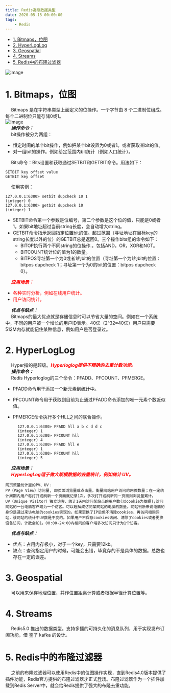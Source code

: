 ```yaml
---
title: Redis高级数据类型
date: 2020-05-15 00:00:00
tags:
    - Redis
---
```


<!-- TOC -->

- [1. Bitmaps，位图](#1-bitmaps位图)
- [2. HyperLogLog](#2-hyperloglog)
- [3. Geospatial](#3-geospatial)
- [4. Streams](#4-streams)
- [5. Redis中的布隆过滤器](#5-redis中的布隆过滤器)

<!-- /TOC -->

![image](https://gitee.com/wt1814/pic-host/raw/master/images/microService/Redis/redis-73.png)  

# 1. Bitmaps，位图  
&emsp; Bitmaps 是在字符串类型上面定义的位操作。一个字节由 8 个二进制位组成。每个二进制位只能存储0或1。   
![image](https://gitee.com/wt1814/pic-host/raw/master/images/microService/Redis/redis-71.png)  
&emsp; ***操作命令：***  
&emsp; bit操作被分为两组：  

* 恒定时间的单个bit操作，例如把某个bit设置为0或者1。或者获取某bit的值。  
* 对一组bit的操作。例如给定范围内bit统计（例如人口统计）。  

&emsp; Bits命令：Bits设置和获取通过SETBIT和GETBIT命令。用法如下：  

    SETBIT key offset value  
    GETBIT key offset  

&emsp; 使用实例：  

    127.0.0.1:6380> setbit dupcheck 10 1  
    (integer) 0  
    127.0.0.1:6380> getbit dupcheck 10   
    (integer) 1  

* SETBIT命令第一个参数是位编号，第二个参数是这个位的值，只能是0或者1。如果bit地址超过当前string长度，会自动增大string。  
* GETBIT命令指示返回指定位置bit的值。超过范围（寻址地址在目标key的string长度以外的位）的GETBIT总是返回0。三个操作bits组的命令如下：  
    * BITOP执行两个不同string的位操作.，包括AND，OR，XOR和NOT。
    * BITCOUNT统计位的值为1的数量。
    * BITPOS寻址第一个为0或者1的bit的位置（寻址第一个为1的bit的位置：bitpos dupcheck 1；寻址第一个为0的bit的位置：bitpos dupcheck 0）。  

&emsp; ***<font color = "red">应用场景：</font>*** 

* <font color = "red">各种实时分析，例如在线用户统计。</font>
* <font color = "red">用户访问统计。</font>
<!-- 
存储与对象ID关联的布尔信息。  
&emsp; 例如，记录访问网站的用户的最长连续时间。开始计算从0开始的天数，就是网站公开的那天，每次用户访问网站时通过SETBIT命令设置bit为1，可以简单的用当前时间减去初始时间并除以3600*24（结果就是网站公开的第几天）当做这个bit的位置。  
&emsp; 这种方法对于每个用户，都有存储每天的访问信息的一个很小的string字符串。通过BITCOUN就能轻易统计某个用户历史访问网站的天数。另外通过调用BITPOS命令，或者客户端获取并分析这个bitmap，就能计算出最长停留时间。  
-->

&emsp; ***优点与缺点：***  
&emsp; Bitmaps的最大优点就是存储信息时可以节省大量的空间。例如在一个系统中，不同的用户被一个增长的用户ID表示。40亿（2^32≈40亿）用户只需要512M内存就能记住某种信息，例如用户是否登录过。  

# 2. HyperLogLog  
&emsp; Hyper指的是超级。***<font color = "red">Hyperloglog提供不精确的去重计数功能。</font>***  
&emsp; ***操作命令：***  
&emsp; Redis Hyperloglog的三个命令：PFADD、PFCOUNT、PFMERGE。  

* PFADD命令用于添加一个新元素到统计中。  
* PFCOUNT命令用于获取到目前为止通过PFADD命令添加的唯一元素个数近似值。  
* PFMERGE命令执行多个HLL之间的联合操作。  

        127.0.0.1:6380> PFADD hll a b c d d c
        (integer) 1
        127.0.0.1:6380> PFCOUNT hll
        (integer) 4
        127.0.0.1:6380> PFADD hll e
        (integer) 1
        127.0.0.1:6380> PFCOUNT hll
        (integer) 5

&emsp; ***应用场景：***  
&emsp; ***<font color = "red">HyperLogLog适于做大规模数据的去重统计，例如统计 UV。</font>***  

    网页流量统计里的PV、UV：
    PV（Page View）访问量, 即页面浏览量或点击量，衡量网站用户访问的网页数量；在一定统计周期内用户每打开或刷新一个页面就记录1次，多次打开或刷新同一页面则浏览量累计。
    UV（Unique Visitor）独立访客，统计1天内访问某站点的用户数(以cookie为依据);访问网站的一台电脑客户端为一个访客。可以理解成访问某网站的电脑的数量。网站判断来访电脑的身份是通过来访电脑的cookies实现的。如果更换了IP后但不清除cookies，再访问相同网站，该网站的统计中UV数是不变的。如果用户不保存cookies访问、清除了cookies或者更换设备访问，计数会加1。00:00-24:00内相同的客户端多次访问只计为1个访客。  

&emsp; ***优点与缺点：***  

* 优点：占用内存极小，对于一个key，只需要12kb。  
* 缺点：查询指定用户的时候，可能会出错，毕竟存的不是具体的数据。总数也存在一定的误差。  
        
# 3. Geospatial
&emsp; 可以用来保存地理位置，并作位置距离计算或者根据半径计算位置等。  

# 4. Streams  
&emsp; Redis5.0 推出的数据类型。支持多播的可持久化的消息队列，用于实现发布订阅功能，借 鉴了 kafka 的设计。  

# 5. Redis中的布隆过滤器  
&emsp; 之前的布隆过滤器可以使用Redis中的位图操作实现，直到Redis4.0版本提供了插件功能，Redis官方提供的布隆过滤器才正式登场。布隆过滤器作为一个插件加载到Redis Server中，就会给Redis提供了强大的布隆去重功能。  

<!-- 
详细解析Redis中的布隆过滤器及其应用
https://mp.weixin.qq.com/s/h7K7w9XBYRk7NApRV9evYA
Redis亿级数据过滤和布隆过滤器
https://mp.weixin.qq.com/s/3TcNbNNobn2QEJFat-f90A
-->

